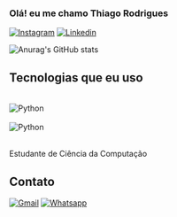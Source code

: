 ### Olá! eu me chamo Thiago Rodrigues

[![Instagram](https://img.shields.io/badge/Instagram-E4405F?style=for-the-badge&logo=instagram&logoColor=white)](https://www.instagram.com/str_thiagow/)
[![Linkedin](https://img.shields.io/badge/LinkedIn-0077B5?style=for-the-badge&logo=linkedin&logoColor=white)](https://www.linkedin.com/in/thiago-rodrigues-a570791b1/)


![Anurag's GitHub stats](https://github-readme-stats.vercel.app/api?username=Thidev&show_icons=true&theme=radical)

## Tecnologias que eu uso 

<div style="display: inline_block"><br/>
<img align="center" alt="Python" src="https://img.shields.io/badge/Python-3776AB?style=for-the-badge&logo=python&logoColor=white"/>

</div>

<div style="display: inline_block"><br/>
<img align="center" alt="Python" src="https://img.shields.io/badge/C-00599C?style=for-the-badge&logo=c&logoColor=white"/>

</div><br/>

Estudante de Ciência da Computação

## Contato 

[![Gmail](https://img.shields.io/badge/Gmail-D14836?style=for-the-badge&logo=gmail&logoColor=white)](https://mail.google.com/mail/u/0/?fs=1&tf=cm&source=mailto&to=rthiago114@gmail.com)
[![Whatsapp](https://img.shields.io/badge/WhatsApp-25D366?style=for-the-badge&logo=whatsapp&logoColor=white)](https://wa.me/5571992977834)
